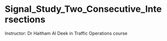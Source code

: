 # Signal_Study_Two_Consecutive_Intersections
Instructor: Dr Haitham Al Deek in Traffic Operations course
